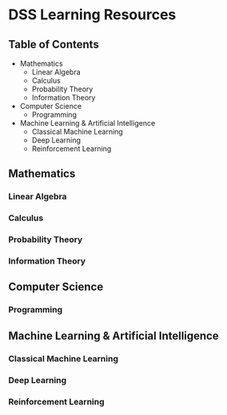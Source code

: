 # DSS Learning Resources

## Table of Contents
- Mathematics
  - Linear Algebra
  - Calculus
  - Probability Theory
  - Information Theory
- Computer Science
  - Programming
- Machine Learning & Artificial Intelligence
  - Classical Machine Learning
  - Deep Learning
  - Reinforcement Learning

## Mathematics

### Linear Algebra
### Calculus
### Probability Theory
### Information Theory

## Computer Science

### Programming

## Machine Learning & Artificial Intelligence

### Classical Machine Learning
### Deep Learning
### Reinforcement Learning
